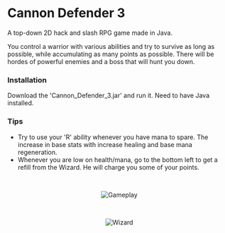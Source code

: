 # Cannon Defender 3
A top-down 2D hack and slash RPG game made in Java.

You control a warrior with various abilities and try to survive as long as possible, while accumulating as
many points as possible. There will be hordes of powerful enemies and a boss that will hunt you down.

### Installation
Download the 'Cannon_Defender_3.jar' and run it. Need to have Java installed.

### Tips
* Try to use your 'R' ability whenever you have mana to spare. The increase in base stats with increase
healing and base mana regeneration.
* Whenever you are low on health/mana, go to the bottom left to get a refill from the Wizard. He will charge
you some of your points.

&nbsp;
<p align = "center">
            <img src="https://github.com/tn16jv/Cannon_Defender_3/tree/master/the_showcase_images/gameplay.PNG" alt="Gameplay">
</p>

&nbsp;
<p align = "center">
            <img src="https://github.com/tn16jv/Cannon_Defender_3/tree/master/the_showcase_images/wizard.PNG" alt="Wizard">
</p>